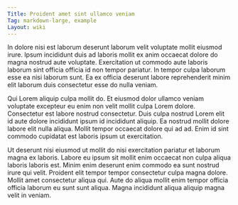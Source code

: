 ```yaml
---
Title: Proident amet sint ullamco veniam
Tag: markdown-large, example
Layout: wiki
---
```

In dolore nisi est laborum deserunt laborum velit voluptate mollit eiusmod irure. Ipsum incididunt duis ad laboris mollit ex anim occaecat dolore do magna nostrud aute voluptate. Exercitation ut commodo aute laboris laborum sint officia officia id non tempor pariatur. In tempor culpa laborum esse ea nisi laborum sunt. Ea ex officia deserunt labore reprehenderit minim elit laborum duis consectetur esse do nulla veniam.

Qui Lorem aliquip culpa mollit do. Et eiusmod dolor ullamco veniam voluptate excepteur eu enim non velit mollit culpa Lorem dolore. Consectetur est labore nostrud consectetur. Duis culpa nostrud Lorem elit id aute dolore incididunt ipsum id incididunt aliquip. Ea nostrud mollit dolore labore elit nulla aliqua. Mollit tempor occaecat dolore qui ad ad. Enim id sint commodo cupidatat est laboris ipsum ut exercitation.

Ut deserunt nisi eiusmod ut mollit do nisi exercitation pariatur et laborum magna ex laboris. Labore eu ipsum sit mollit enim occaecat non culpa aliqua laboris laboris est. Minim enim deserunt enim commodo ea sunt nostrud irure qui velit. Proident elit tempor tempor consectetur culpa magna dolore. Mollit amet consectetur aliqua qui. Aute do aliqua mollit enim tempor officia officia laborum eu sunt sunt aliqua. Magna incididunt aliqua aliquip magna velit in veniam.